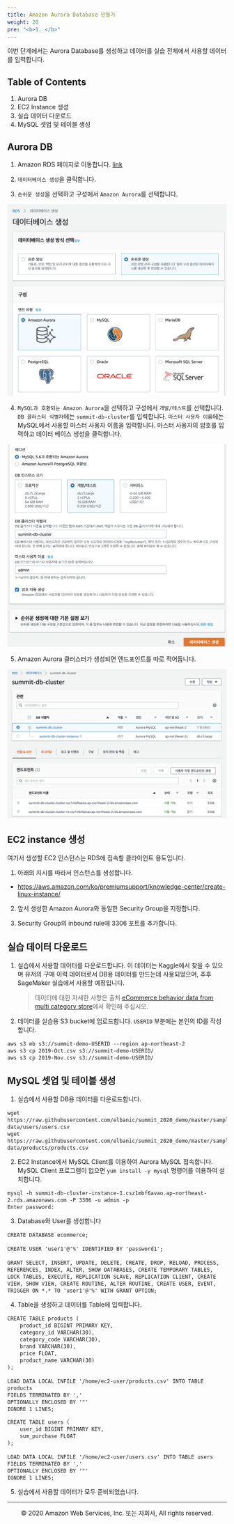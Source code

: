 ```yaml
---
title: Amazon Aurora Database 만들기
weight: 20
pre: "<b>1. </b>"
---
```



이번 단계에서는 Aurora Database를 생성하고 데이터를 실습 전체에서 사용할 데이터를 입력합니다.
 
## Table of Contents

1. Aurora DB
2. EC2 Instance 생성
3. 실습 데이터 다운로드
4. MySQL 셋업 및 테이블 생성


## Aurora DB

1. Amazon RDS 페이지로 이동합니다. [link](https://ap-northeast-2.console.aws.amazon.com/rds/home?region=ap-northeast-2)

2. `데이터베이스 생성`을 클릭합니다.

3. `손쉬운 생성`을 선택하고 구성에서 `Amazon Aurora`를 선택합니다.

![pic](./images/lab0-1.png)

4. `MySQL과 호환되는 Amazon Aurora`을 선택하고 구성에서 `개발/테스트`를 선택합니다.
`DB 클러스터 식별자`에는 `summit-db-cluster`를 입력합니다.
`마스터 사용자 이름`에는 MySQL에서 사용할 마스터 사용자 이름을 입력합니다.
마스터 사용자의 암호를 입력하고 데이터 베이스 생성을 클릭합니다.

![pic](./images/lab0-2.png)

5. Amazon Aurora 클러스터가 생성되면 엔드포인트를 따로 적어둡니다.

![pic](./images/lab0-3.png)


## EC2 instance 생성


여기서 생성할 EC2 인스턴스는 RDS에 접속할 클라이언트 용도입니다.

1. 아래의 지시를 따라서 인스턴스를 생성합니다.
* https://aws.amazon.com/ko/premiumsupport/knowledge-center/create-linux-instance/

2. 앞서 생성한 Amazon Aurora와 동일한 Security Group을 지정합니다.

3. Security Group의 inbound rule에 3306 포트를 추가합니다.


## 실습 데이터 다운로드

1. 실습에서 사용할 데이터를 다운로드합니다. 이 데이터는 Kaggle에서 찾을 수 있으며 유저의 구매 이력 데이터로서 DB용 데이터를 만드는데 사용되었으며, 추후 SageMaker 실습에서 사용할 예정입니다.
	
	> 데이터에 대한 자세한 사항은 출처 [eCommerce behavior data from multi category store](https://www.kaggle.com/mkechinov/ecommerce-behavior-data-from-multi-category-store)에서 확인해 주십시오.

2. 데이터를 실습용 S3 bucket에 업로드합니다. `USERID` 부분에는 본인의 ID를 작성합니다.

```
aws s3 mb s3://summit-demo-USERID --region ap-northeast-2
aws s3 cp 2019-Oct.csv s3://summit-demo-USERID/
aws s3 cp 2019-Nov.csv s3://summit-demo-USERID/
```

## MySQL 셋업 및 테이블 생성


1. 실습에서 사용할 DB용 데이터를 다운로드합니다.

```
wget https://raw.githubusercontent.com/elbanic/summit_2020_demo/master/sample-data/users/users.csv
wget https://raw.githubusercontent.com/elbanic/summit_2020_demo/master/sample-data/products/products.csv
```

2. EC2 Instance에서 MySQL Client를 이용하여 Aurora MySQL 접속합니다.
MySQL Client 프로그램이 없으면 `yum install -y mysql` 명령어를 이용하여 설치합니다.

```
mysql -h summit-db-cluster-instance-1.csz1mbf6avao.ap-northeast-2.rds.amazonaws.com -P 3306 -u admin -p
Enter password:
```

3. Database와 User를 생성합니다

```
CREATE DATABASE ecommerce;

CREATE USER 'user1'@'%' IDENTIFIED BY 'password1';

GRANT SELECT, INSERT, UPDATE, DELETE, CREATE, DROP, RELOAD, PROCESS, REFERENCES, INDEX, ALTER, SHOW DATABASES, CREATE TEMPORARY TABLES, LOCK TABLES, EXECUTE, REPLICATION SLAVE, REPLICATION CLIENT, CREATE VIEW, SHOW VIEW, CREATE ROUTINE, ALTER ROUTINE, CREATE USER, EVENT, TRIGGER ON *.* TO 'user1'@'%' WITH GRANT OPTION;
```


4. Table을 생성하고 데이터를 Table에 입력합니다.

```
CREATE TABLE products (
    product_id BIGINT PRIMARY KEY,
    category_id VARCHAR(30),
    category_code VARCHAR(30),
    brand VARCHAR(30),
    price FLOAT,
    product_name VARCHAR(30)
);

LOAD DATA LOCAL INFILE '/home/ec2-user/products.csv' INTO TABLE products
FIELDS TERMINATED BY ','
OPTIONALLY ENCLOSED BY '"'
IGNORE 1 LINES;
```

```
CREATE TABLE users (
    user_id BIGINT PRIMARY KEY,
    sum_purchase FLOAT
);

LOAD DATA LOCAL INFILE '/home/ec2-user/users.csv' INTO TABLE users
FIELDS TERMINATED BY ','
OPTIONALLY ENCLOSED BY '"'
IGNORE 1 LINES;
```

5. 실습에서 사용할 데이터가 모두 준비되었습니다.


---
<p align="center">
© 2020 Amazon Web Services, Inc. 또는 자회사, All rights reserved.
</p>
